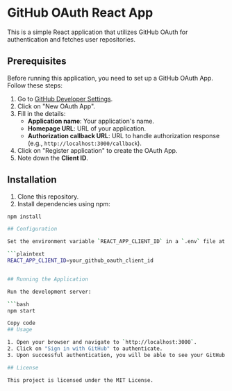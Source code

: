# GitHub OAuth React App

This is a simple React application that utilizes GitHub OAuth for authentication and fetches user repositories.

## Prerequisites

Before running this application, you need to set up a GitHub OAuth App. Follow these steps:

1. Go to [GitHub Developer Settings](https://github.com/settings/developers).
2. Click on "New OAuth App".
3. Fill in the details:
   - **Application name**: Your application's name.
   - **Homepage URL**: URL of your application.
   - **Authorization callback URL**: URL to handle authorization response (e.g., `http://localhost:3000/callback`).
4. Click on "Register application" to create the OAuth App.
5. Note down the **Client ID**.

## Installation

1. Clone this repository.
2. Install dependencies using npm:

```bash
npm install

## Configuration

Set the environment variable `REACT_APP_CLIENT_ID` in a `.env` file at the root of your project:

```plaintext
REACT_APP_CLIENT_ID=your_github_oauth_client_id


## Running the Application

Run the development server:

```bash
npm start

Copy code
## Usage

1. Open your browser and navigate to `http://localhost:3000`.
2. Click on "Sign in with GitHub" to authenticate.
3. Upon successful authentication, you will be able to see your GitHub repositories.

## License

This project is licensed under the MIT License.
